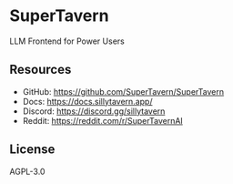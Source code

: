# SuperTavern

LLM Frontend for Power Users

## Resources

- GitHub: <https://github.com/SuperTavern/SuperTavern>
- Docs: <https://docs.sillytavern.app/>
- Discord: <https://discord.gg/sillytavern>
- Reddit: <https://reddit.com/r/SuperTavernAI>

## License

AGPL-3.0
